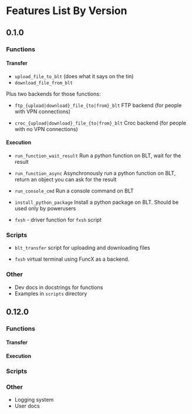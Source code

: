 # Features List By Version

## 0.1.0

### Functions

#### Transfer

- `upload_file_to_blt` (does what it says on the tin)
- `download_file_from_blt`

Plus two backends for those functions:

- `ftp_{upload|download}_file_{to|from}_blt` FTP backend (for people with VPN connections)

- `croc_{upload|download}_file_{to|from}_blt` Croc backend (for people with no VPN connections)

#### Execution

- `run_function_wait_result` Run a python function on BLT, wait for the result

- `run_function_async` Asynchronously run a python function on BLT, return an object you can ask for the result

- `run_console_cmd` Run a console command on BLT

- `install_python_package` Install a python package on BLT. Should be used only by powerusers

- `fxsh` - driver function for `fxsh` script

### Scripts

- `blt_transfer` script for uploading and downloading files

- `fxsh` virtual terminal using FuncX as a backend.

### Other

- Dev docs in docstrings for functions
- Examples in `scripts` directory

## 0.12.0

### Functions

#### Transfer

#### Execution

### Scripts

### Other

- Logging system
- User docs